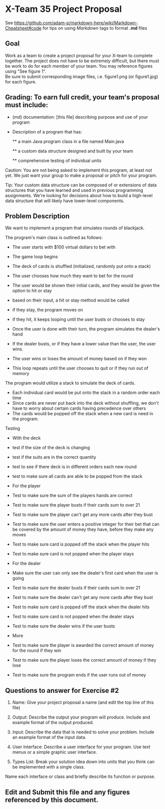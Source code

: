 # X-Team 35 Project Proposal

See https://github.com/adam-p/markdown-here/wiki/Markdown-Cheatsheet#code for tips on using *Markdown* tags to format __.md__ files

## Goal

Work as a team to create a project proposal for your X-team to complete together.
The project does not have to be extremely difficult,
but there must be work to do for each member of your team.
You may reference figures using "See figure 1".  
Be sure to submit corresponding image files, i.e. figure1.png (or figure1.jpg) for each figure.

## Grading: To earn full credit, your team's proposal must include:

* (md) documentation: [this file] describing purpose and use of your program

* Description of a program that has:

  ** a main Java program class in a file named Main.java
  
  ** a custom data structure designed and built by your team
  
  ** comprehensive testing of individual units
  
 Caution: You are not being asked to implement this program, at least not yet. 
 We just want your group to make a proposal or pitch for your program.
 
 Tip: Your custom data structure can be composed of or extensions of data structures that you have learned and used in previous programming assignments.  We're looking for decisions about how to build a high-level data structure that will likely have lower-level components.

## Problem Description
We want to implement a program that simulates rounds of blackjack.

The program's main class is outlined as follows:

- The user starts with $100 virtual dollars to bet with
- The game loop begins

- The deck of cards is shuffled (initialized, randomly put onto a stack)
- The user chooses how much they want to bet for the round
- The user would be shown their initial cards, and they would be given the option to hit or stay
- based on their input, a hit or stay method would be called
- if they stay, the program moves on
- if they hit, it keeps looping until the user busts or chooses to stay
- Once the user is done with their turn, the program simulates the dealer's hand
- If the dealer busts, or if they have a lower value than the user, the user wins.
- The user wins or loses the amount of money based on if they won

- This loop repeats until the user chooses to quit or if they run out of memory

The program would utilize a stack to simulate the deck of cards.
- Each individual card would be put onto the stack in a random order each time
- Since cards are never put back into the deck without shuffling, we don't have to worry about certain cards having precedence over others
- The cards would be popped off the stack when a new card is need in the program.

Testing
- With the deck
- test if the size of the deck is changing
- test if the suits are in the correct quantity
- test to see if there deck is in different orders each new round
- test to make sure all cards are able to be popped from the stack

- For the player
- Test to make sure the sum of the players hands are correct
- Test to make sure the player busts if their cards sum to over 21
- Test to make sure the player can't get any more cards after they bust
- Test to make sure the user enters a positive integer for their bet that can be covered by the amount of money they have, before they make any moves
- Test to make sure card is popped off the stack when the player hits
- Test to make sure card is not popped when the player stays

- For the dealer
- Make sure the user can only see the dealer's first card when the user is going
- Test to make sure the dealer busts if their cards sum to over 21
- Test to make sure the dealer can't get any more cards after they bust
- Test to make sure card is popped off the stack when the dealer hits
- Test to make sure card is not popped when the dealer stays
- Test to make sure the dealer wins if the user busts

- More
- Test to make sure the player is awarded the correct amount of money for the round if they win
- Test to make sure the player loses the correct amount of money if they lose
- Test to make sure the program ends if the user runs out of money


## Questions to answer for Exercise #2

1. Name: Give your project proposal a name (and edit the top line of this file)



2. Output: Describe the output your program will produce.  Include and example format of the output produced.



3. Input: Describe the data that is needed to solve your problem. Include an example format of the input data.



4. User Interface: Describe a user interface for your program.  Use text menus or a simple graphic user interface.



5. Types List: Break your solution idea down into units that you think can be implemented with a single class.



Name each interface or class and briefly describe its function or purpose.


## Edit and Submit this file and any figures referenced by this document.

